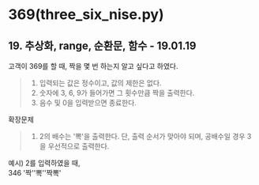# 369(three_six_nise.py)

## 19\. 추상화, range, 순환문, 함수 - 19.01.19

고객이 369를 할 때, 짝을 몇 번 하는지 알고 싶다고 하였다.  
> 1. 입력되는 값은 정수이고, 값의 제한은 없다.
> 2. 숫자에 3, 6, 9가 들어가면 그 횟수만큼 짝을 출력한다.
> 3. 음수 및 0을 입력받으면 종료한다.

확장문제
> 1. 2의 배수는 '뽁'을 출력한다.
> 단, 출력 순서가 맞아야 되며, 공배수일 경우 3을 우선적으로 출력한다.

예시)
2를 입력하였을 때,  
346 '짝''뽁''짝뽁'

